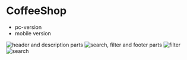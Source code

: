 # CoffeeShop

- pc-version
- mobile version

![header and description parts](https://github.com/kamawui/CoffeeShop/assets/92736102/279e1d7c-0214-44d9-980c-3d3b542196cc)
![search, filter and footer parts](https://github.com/kamawui/CoffeeShop/assets/92736102/a6d9d795-cd59-40dc-96a1-af95d42de0a1)
![filter](https://github.com/kamawui/CoffeeShop/assets/92736102/2ff6a559-c436-4210-828b-17bb66b2ab19)
![search](https://github.com/kamawui/CoffeeShop/assets/92736102/197fa4cc-b874-4877-9e67-12610da5a67e)
